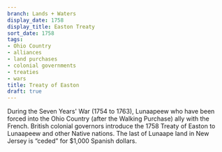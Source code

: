 ```yaml
---
branch: Lands + Waters
display_date: 1758
display_title: Easton Treaty
sort_date: 1758
tags:
- Ohio Country
- alliances
- land purchases
- colonial governments
- treaties
- wars
title: Treaty of Easton
draft: true
---
```


During the Seven Years' War (1754 to 1763), Lunaapeew who have been forced into the Ohio Country (after the Walking Purchase) ally with the French. British colonial governors introduce the 1758 Treaty of Easton to Lunaapeew and other Native nations. The last of Lunaape land in New Jersey is “ceded” for $1,000 Spanish dollars.

